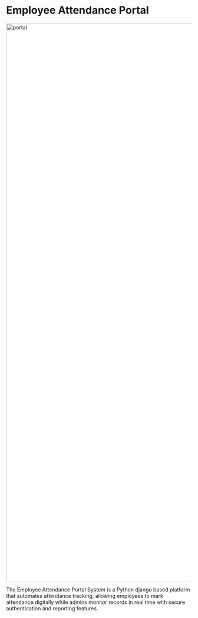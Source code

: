 # Employee Attendance Portal

<img width="1512" alt="portal" src="https://github.com/user-attachments/assets/f04037dc-a0c8-40cb-be39-add6a27b4a3f" />

The Employee Attendance Portal System is a Python django based platform that automates attendance tracking, allowing employees to mark attendance digitally while admins monitor records in real time with secure authentication and reporting features.
